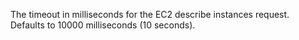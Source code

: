 The timeout in milliseconds for the EC2 describe instances request. Defaults to 10000 milliseconds (10 seconds).